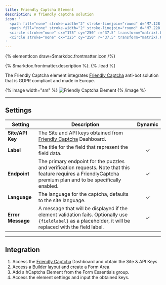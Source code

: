 ```yaml
---
title: Friendly Captcha Element
description: A friendly captcha solution
icon: '
  <path fill="none" stroke-width="2" stroke-linejoin="round" d="M7.128 24.941c5.446 5.446 14.41 5.446 19.856 0l-2.978-2.977c-3.813 3.811-10.086 3.811-13.899 0L7.128 24.94Z"/>
  <path fill="none" stroke-width="2" stroke-linejoin="round" d="M7.228 15.014c0 3.608 2.878 6.949 2.879 6.949L7.13 24.94a14.003 14.003 0 0 1-4.114-9.926c0-7.75 6.29-14.04 14.04-14.04a14.04 14.04 0 0 1 9.928 4.112l-2.978 2.978a9.832 9.832 0 0 0-6.951-2.88c-5.391 0-9.828 4.436-9.828 9.828v.002Z"/>
  <circle stroke="none" cx="175" cy="250" r="37.5" transform="matrix(.0586 0 0 .0586 2.497 .352)"/>
  <circle stroke="none" cx="325" cy="250" r="37.5" transform="matrix(.0586 0 0 .0586 2.497 .352)"/>
'
---
```


{% elementIcon draw=$markdoc.frontmatter.icon /%}

{% $markdoc.frontmatter.description %}. {% .lead %}

The Friendly Captcha element integrates [Friendly Captcha](https://friendlycaptcha.com/) anti-bot solution that is GDPR compliant and made in Europe.

{% image width="sm" %}
![Friendly Captcha Element](/assets/ytp/forms/captcha/fcaptcha.webp)
{% /image %}

---

## Settings

| Setting | Description | Dynamic |
| ------- | ----------- | :-----: |
| **Site/API Key** | The Site and API keys obtained from [Friendly Captcha](https://friendlycaptcha.com/) Dashboard. |
| **Label** | The title for the field that represent the field data. | &#x2713; |
| **Endpoint** | The primary endpoint for the puzzles and verification requests. Note that this feature requires a FriendlyCaptcha premium plan and to be specifically enabled. | &#x2713; |
| **Language** | The language for the captcha, defaults to the site language. | &#x2713; |
| **Error Message** | A message that will be displayed if the element validation fails. Optionally use `{fieldlabel}` as a placeholder, it will be replaced with the field label. | &#x2713; |

---

## Integration

1. Access the [Friendly Captcha](https://friendlycaptcha.com/) Dashboard and obtain the Site & API Keys.
1. Access a Builder layout and create a Form Area.
1. Add a hCaptcha Element from the Form Essentials group.
1. Access the element settings and input the obtained keys.
